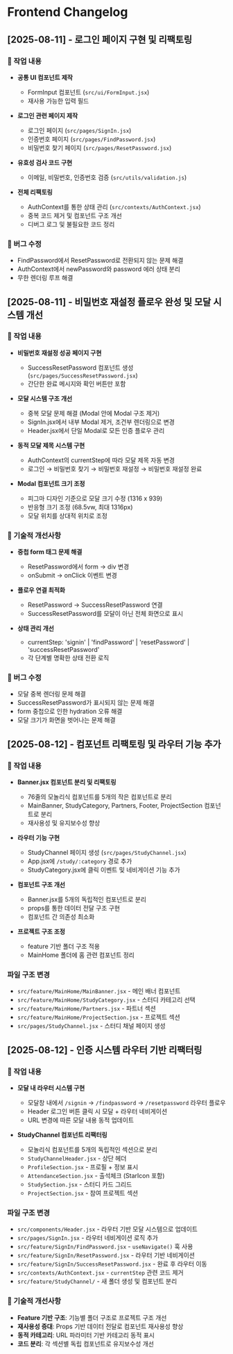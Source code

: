 # Frontend Changelog

## [2025-08-11] - 로그인 페이지 구현 및 리팩토링

### 📝 작업 내용
- **공통 UI 컴포넌트 제작**
  - FormInput 컴포넌트 (`src/ui/FormInput.jsx`)
  - 재사용 가능한 입력 필드

- **로그인 관련 페이지 제작**
  - 로그인 페이지 (`src/pages/SignIn.jsx`)
  - 인증번호 페이지 (`src/pages/FindPassword.jsx`) 
  - 비밀번호 찾기 페이지 (`src/pages/ResetPassword.jsx`)

- **유효성 검사 코드 구현**
  - 이메일, 비밀번호, 인증번호 검증 (`src/utils/validation.js`)

- **전체 리팩토링**
  - AuthContext를 통한 상태 관리 (`src/contexts/AuthContext.jsx`)
  - 중복 코드 제거 및 컴포넌트 구조 개선
  - 디버그 로그 및 불필요한 코드 정리

### 🐛 버그 수정
- FindPassword에서 ResetPassword로 전환되지 않는 문제 해결
- AuthContext에서 newPassword와 password 에러 상태 분리
- 무한 렌더링 루프 해결

## [2025-08-11] - 비밀번호 재설정 플로우 완성 및 모달 시스템 개선

### 📝 작업 내용
- **비밀번호 재설정 성공 페이지 구현**
  - SuccessResetPassword 컴포넌트 생성 (`src/pages/SuccessResetPassword.jsx`)
  - 간단한 완료 메시지와 확인 버튼만 포함

- **모달 시스템 구조 개선**
  - 중복 모달 문제 해결 (Modal 안에 Modal 구조 제거)
  - SignIn.jsx에서 내부 Modal 제거, 조건부 렌더링으로 변경
  - Header.jsx에서 단일 Modal로 모든 인증 플로우 관리

- **동적 모달 제목 시스템 구현**
  - AuthContext의 currentStep에 따라 모달 제목 자동 변경
  - 로그인 → 비밀번호 찾기 → 비밀번호 재설정 → 비밀번호 재설정 완료

- **Modal 컴포넌트 크기 조정**
  - 피그마 디자인 기준으로 모달 크기 수정 (1316 x 939)
  - 반응형 크기 조정 (68.5vw, 최대 1316px)
  - 모달 위치를 상대적 위치로 조정

### 🔧 기술적 개선사항
- **중첩 form 태그 문제 해결**
  - ResetPassword에서 form → div 변경
  - onSubmit → onClick 이벤트 변경

- **플로우 연결 최적화**
  - ResetPassword → SuccessResetPassword 연결
  - SuccessResetPassword를 모달이 아닌 전체 화면으로 표시

- **상태 관리 개선**
  - currentStep: 'signin' | 'findPassword' | 'resetPassword' | 'successResetPassword'
  - 각 단계별 명확한 상태 전환 로직

### 🐛 버그 수정
- 모달 중복 렌더링 문제 해결
- SuccessResetPassword가 표시되지 않는 문제 해결
- form 중첩으로 인한 hydration 오류 해결
- 모달 크기가 화면을 벗어나는 문제 해결

## [2025-08-12] - 컴포넌트 리팩토링 및 라우터 기능 추가

### 📝 작업 내용
- **Banner.jsx 컴포넌트 분리 및 리팩토링**
  - 76줄의 모놀리식 컴포넌트를 5개의 작은 컴포넌트로 분리
  - MainBanner, StudyCategory, Partners, Footer, ProjectSection 컴포넌트로 분리
  - 재사용성 및 유지보수성 향상


- **라우터 기능 구현**
  - StudyChannel 페이지 생성 (`src/pages/StudyChannel.jsx`)
  - App.jsx에 `/study/:category` 경로 추가
  - StudyCategory.jsx에 클릭 이벤트 및 네비게이션 기능 추가

- **컴포넌트 구조 개선**
  - Banner.jsx를 5개의 독립적인 컴포넌트로 분리
  - props를 통한 데이터 전달 구조 구현
  - 컴포넌트 간 의존성 최소화

- **프로젝트 구조 조정**
  - feature 기반 폴더 구조 적용
  - MainHome 폴더에 홈 관련 컴포넌트 정리

### 파일 구조 변경
- `src/feature/MainHome/MainBanner.jsx` - 메인 배너 컴포넌트
- `src/feature/MainHome/StudyCategory.jsx` - 스터디 카테고리 선택
- `src/feature/MainHome/Partners.jsx` - 파트너 섹션
- `src/feature/MainHome/ProjectSection.jsx` - 프로젝트 섹션
- `src/pages/StudyChannel.jsx` - 스터디 채널 페이지 생성

## [2025-08-12] - 인증 시스템 라우터 기반 리팩터링

### 📝 작업 내용
- **모달 내 라우터 시스템 구현**
  - 모달창 내에서 `/signin` → `/findpassword` → `/resetpassword` 라우터 플로우
  - Header 로그인 버튼 클릭 시 모달 + 라우터 네비게이션
  - URL 변경에 따른 모달 내용 동적 업데이트

- **StudyChannel 컴포넌트 리팩터링**
  - 모놀리식 컴포넌트를 5개의 독립적인 섹션으로 분리
  - `StudyChannelHeader.jsx` - 상단 헤더
  - `ProfileSection.jsx` - 프로필 + 정보 표시  
  - `AttendanceSection.jsx` - 출석체크 (StarIcon 포함)
  - `StudySection.jsx` - 스터디 카드 그리드
  - `ProjectSection.jsx` - 참여 프로젝트 섹션

### 파일 구조 변경
- `src/components/Header.jsx` - 라우터 기반 모달 시스템으로 업데이트
- `src/pages/SignIn.jsx` - 라우터 네비게이션 로직 추가  
- `src/feature/SignIn/FindPassword.jsx` - `useNavigate()` 훅 사용
- `src/feature/SignIn/ResetPassword.jsx` - 라우터 기반 네비게이션
- `src/feature/SignIn/SuccessResetPassword.jsx` - 완료 후 라우터 이동
- `src/contexts/AuthContext.jsx` - `currentStep` 관련 코드 제거
- `src/feature/StudyChannel/` - 새 폴더 생성 및 컴포넌트 분리

### 🔧 기술적 개선사항
- **Feature 기반 구조**: 기능별 폴더 구조로 프로젝트 구조 개선
- **재사용성 증대**: Props 기반 데이터 전달로 컴포넌트 재사용성 향상  
- **동적 카테고리**: URL 파라미터 기반 카테고리 동적 표시
- **코드 분리**: 각 섹션별 독립 컴포넌트로 유지보수성 개선

